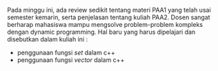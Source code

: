 Pada minggu ini, ada review sedikit tentang materi PAA1 yang telah usai semester kemarin, serta penjelasan tentang kuliah PAA2.
Dosen sangat berharap mahasiswa mampu mengsolve problem-problem kompleks dengan dynamic programming.
Hal baru yang harus dipelajari dan disebutkan dalam kuliah ini :
- penggunaan fungsi _set_ dalam c++
- penggunaan fungsi _vector_ dalam c++
